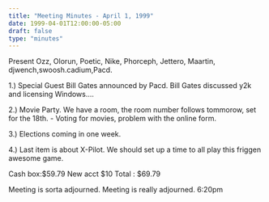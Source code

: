 ```yaml
---
title: "Meeting Minutes - April 1, 1999"
date: 1999-04-01T12:00:00-05:00
draft: false
type: "minutes"
---
```


Present Ozz, Olorun, Poetic, Nike, Phorceph, Jettero, Maartin, djwench,swoosh.cadium,Pacd. </p><p>
</p><p>
</p><p>
1.)  Special Guest Bill Gates announced by Pacd.  Bill Gates discussed y2k      and licensing Windows.... </p><p>
2.)  Movie Party.  We have a room, the room number follows tommorow, set	      for the 18th. 	- Voting for movies, problem with the online form. </p><p>
3.)  Elections coming in one week. </p><p>
4.)  Last item is about X-Pilot.  We should set up a time to all play this 	friggen awesome game. </p><p>
</p><p>
Cash box:$59.79 New acct $10 Total :  $69.79 </p><p>
</p><p>
</p><p>
</p><p>
</p><p>
Meeting is sorta adjourned. Meeting is really adjourned.  6:20pm </p><p>
</p><p>
</p>
